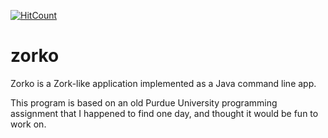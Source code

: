 [![HitCount](http://hits.dwyl.io/SharkDemon/zorko.svg)](http://hits.dwyl.io/SharkDemon/zorko)

# zorko

Zorko is a Zork-like application implemented as a Java command line app.

This program is based on an old Purdue University programming assignment that I happened to find one day, and thought it would be fun to work on.
